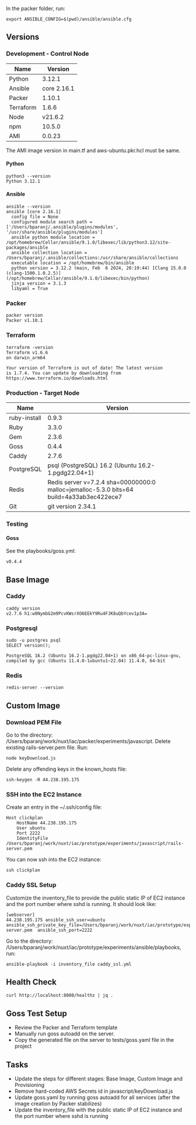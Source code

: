 In the packer folder, run:

```
export ANSIBLE_CONFIG=$(pwd)/ansible/ansible.cfg
```

## Versions

### Development - Control Node

| Name      | Version     |
| --------- | ----------- |
| Python    | 3.12.1      |
| Ansible   | core 2.16.1 |
| Packer    | 1.10.1      |
| Terraform | 1.6.6       |
| Node      | v21.6.2     |
| npm       | 10.5.0      |
| AMI       | 0.0.23      |

The AMI image version in main.tf and aws-ubuntu.pkr.hcl must be same.

#### Python

```
python3 --version
Python 3.12.1
```

#### Ansible

```
ansible --version
ansible [core 2.16.1]
  config file = None
  configured module search path = ['/Users/bparanj/.ansible/plugins/modules', '/usr/share/ansible/plugins/modules']
  ansible python module location = /opt/homebrew/Cellar/ansible/9.1.0/libexec/lib/python3.12/site-packages/ansible
  ansible collection location = /Users/bparanj/.ansible/collections:/usr/share/ansible/collections
  executable location = /opt/homebrew/bin/ansible
  python version = 3.12.2 (main, Feb  6 2024, 20:19:44) [Clang 15.0.0 (clang-1500.1.0.2.5)] (/opt/homebrew/Cellar/ansible/9.1.0/libexec/bin/python)
  jinja version = 3.1.3
  libyaml = True
```

### Packer

```
packer version
Packer v1.10.1
```

### Terraform

```
terraform -version
Terraform v1.6.6
on darwin_arm64

Your version of Terraform is out of date! The latest version
is 1.7.4. You can update by downloading from https://www.terraform.io/downloads.html
```

### Production - Target Node

| Name         | Version                                                                                  |
| ------------ | ---------------------------------------------------------------------------------------- |
| ruby-install | 0.9.3                                                                                    |
| Ruby         | 3.3.0                                                                                    |
| Gem          | 2.3.6                                                                                    |
| Goss         | 0.4.4                                                                                    |
| Caddy        | 2.7.6                                                                                    |
| PostgreSQL   | psql (PostgreSQL) 16.2 (Ubuntu 16.2-1.pgdg22.04+1)                                       |
| Redis        | Redis server v=7.2.4 sha=00000000:0 malloc=jemalloc-5.3.0 bits=64 build=4a33ab3ec422ece7 |
| Git          | git version 2.34.1                                                                       |

### Testing

#### Goss

See the playbooks/goss.yml:

```
v0.4.4
```

## Base Image

### Caddy

```
caddy version
v2.7.6 h1:w0NymbG2m9PcvKWsrXO6EEkY9Ru4FJK8uQbYcev1p3A=
```

### Postgresql

```
sudo -u postgres psql
SELECT version();
```

```
PostgreSQL 16.2 (Ubuntu 16.2-1.pgdg22.04+1) on x86_64-pc-linux-gnu, compiled by gcc (Ubuntu 11.4.0-1ubuntu1~22.04) 11.4.0, 64-bit
```

### Redis

```
redis-server --version

```

## Custom Image

### Download PEM File

Go to the directory: /Users/bparanj/work/nuxt/iac/packer/experiments/javascript. Delete existing rails-server.pem file.
Run:

```
node keyDownload.js
```

Delete any offending keys in the known_hosts file:

```
ssh-keygen -R 44.238.195.175
```

### SSH into the EC2 Instance

Create an entry in the ~/.ssh/config file:

```
Host clickplan
    HostName 44.238.195.175
    User ubuntu
    Port 2222
    IdentityFile /Users/bparanj/work/nuxt/iac/prototype/experiments/javascript/rails-server.pem
```

You can now ssh into the EC2 instance:

```
ssh clickplan
```

### Caddy SSL Setup

Customize the inventory_file to provide the public static IP of EC2 instance and the port number where sshd is running. It should look like:

```
[webserver]
44.238.195.175 ansible_ssh_user=ubuntu ansible_ssh_private_key_file=/Users/bparanj/work/nuxt/iac/prototype/experiments/javascript/rails-server.pem  ansible_ssh_port=2222
```

Go to the directory: /Users/bparanj/work/nuxt/iac/prototype/experiments/ansible/playbooks, run:

```
ansible-playbook -i inventory_file caddy_ssl.yml
```

## Health Check

```
curl http://localhost:8080/healthz | jq .
```

## Goss Test Setup

- Review the Packer and Terraform template
- Manually run goss autoadd on the server.
- Copy the generated file on the server to tests/goss.yaml file in the project

## Tasks

- Update the steps for different stages: Base Image, Custom Image and Provisioning
- Remove hard-coded AWS Secrets id in javascript/keyDownload.js
- Update goss.yaml by running goss autoadd for all services (after the image creation by Packer stabilizes)
- Update the inventory_file with the public static IP of EC2 instance and the port number where sshd is running
